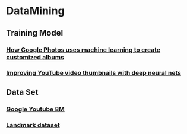 # DataMining

## Training Model

### [How Google Photos uses machine learning to create customized albums](http://www.csmonitor.com/Technology/2016/0324/How-Google-Photos-uses-machine-learning-to-create-customized-albums)
### [Improving YouTube video thumbnails with deep neural nets](https://research.googleblog.com/2015/10/improving-youtube-video-thumbnails-with.html)

## Data Set

### [Google Youtube 8M](https://research.google.com/youtube8m/)
### [Landmark dataset](http://riemenschneider.hayko.at/vision/dataset/index.php?filter=+landmark)
